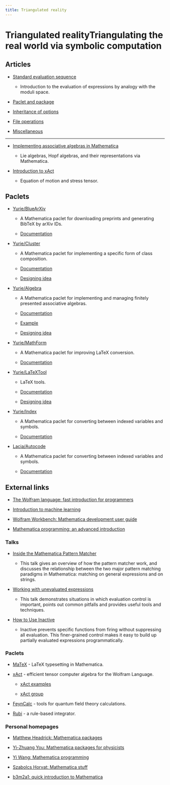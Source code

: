 ```yaml
---
title: Triangulated reality
---
```

<h1>Triangulated reality<span class="subtitle">Triangulating the real world via symbolic computation</span></h1>

## Articles

* [Standard evaluation sequence](symbolic/evaluation/evaluation.md)

    * Introduction to the evaluation of expressions by analogy with the moduli space.

* [Paclet and package](symbolic/paclet/paclet.md)

* [Inheritance of options](symbolic/option/option.md)

* [File operations](symbolic/file/file.md)

* [Miscellaneous](symbolic/misc/misc.md)

---

* [Implementing associative algebras in Mathematica](symbolic/alg.md)

    * Lie algebras, Hopf algebras, and their representations via Mathematica.

* [Introduction to xAct](symbolic/xAct/xAct.md)

    * Equation of motion and stress tensor.

## Paclets

* [Yurie/BlueArXiv](https://github.com/yuriever/Yurie-BlueArXiv)

    * A Mathematica paclet for downloading preprints and generating BibTeX by arXiv IDs.

    * [Documentation](https://resources.wolframcloud.com/PacletRepository/resources/Yurie/BlueArXiv/)

* [Yurie/Cluster](https://github.com/yuriever/Yurie-Cluster)

    * A Mathematica paclet for implementing a specific form of class composition.

    * [Documentation](symbolic/Yurie-Cluster/doc.md)

    * [Designing idea](symbolic/Yurie-Cluster/idea.md)

* [Yurie/Algebra](https://github.com/yuriever/Yurie-Algebra)

    * A Mathematica paclet for implementing and managing finitely presented associative algebras.

    * [Documentation](symbolic/Yurie-Algebra/doc.md)

    * [Example](symbolic/Yurie-Algebra/example.md)

    * [Designing idea](symbolic/Yurie-Algebra/idea.md)

* [Yurie/MathForm](https://github.com/yuriever/Yurie-MathForm)

    * A Mathematica paclet for improving LaTeX conversion.

    * [Documentation](symbolic/Yurie-MathForm/doc.md)

* [Yurie/LaTeXTool](https://github.com/yuriever/Yurie-LaTeXTool)

    * LaTeX tools.

    * [Documentation](symbolic/Yurie-LaTeXTool/doc.md)

    * [Designing idea](symbolic/Yurie-LaTeXTool/idea.md)

* [Yurie/Index](https://github.com/yuriever/Yurie-Index)

    * A Mathematica paclet for converting between indexed variables and symbols.

    * [Documentation](symbolic/Yurie-Index/doc.md)

* [Lacia/Autocode](https://github.com/yuriever/Lacia-Autocode)

    * A Mathematica paclet for converting between indexed variables and symbols.

    * [Documentation](symbolic/Lacia-Autocode/doc.md)

## External links

<!-- * [Mathematica summer school on theoretical physics](http://msstp.org/) -->

* [The Wolfram language: fast introduction for programmers](https://www.wolfram.com/language/fast-introduction-for-programmers/)

* [Introduction to machine learning](https://www.wolfram.com/language/introduction-machine-learning/)

* [Wolfram Workbench: Mathematica development user guide](https://reference.wolfram.com/workbench/index.jsp)

* [Mathematica programming: an advanced introduction](https://faculty.ksu.edu.sa/sites/default/files/mathprogrammingintro.pdf)

### Talks

* [Inside the Mathematica Pattern Matcher](https://library.wolfram.com/infocenter/Conferences/6999/)
    * This talk gives an overview of how the pattern matcher work, and discusses the relationship between the two major pattern matching paradigms in Mathematica: matching on general expressions and on strings.

* [Working with unevaluated expressions](https://library.wolfram.com/infocenter/Conferences/377/)
    * This talk demonstrates situations in which evaluation control is important, points out common pitfalls and provides useful tools and techniques.

* [How to Use Inactive](https://library.wolfram.com/infocenter/Conferences/9021/)
    * Inactive prevents specific functions from firing without suppressing all evaluation. This finer-grained control makes it easy to build up partially evaluated expressions programmatically.

### Paclets

* [MaTeX](http://szhorvat.net/pelican/latex-typesetting-in-mathematica.html) - LaTeX typesetting in Mathematica.

* [xAct](http://www.xact.es/index.html) - efficient tensor computer algebra for the Wolfram Language.

    * [xAct examples](https://github.com/xAct-contrib/examples/blob/master/README.md)

    * [xAct group](https://groups.google.com/g/xact)

* [FeynCalc](https://feyncalc.github.io/) - tools for quantum field theory calculations.

* [Rubi](https://rulebasedintegration.org/) - a rule-based integrator.

### Personal homepages

* [Matthew Headrick: Mathematica packages](https://people.brandeis.edu/~headrick/Mathematica/index.html)

* [Yi-Zhuang You: Mathematica packages for physicists](https://everettyou.github.io/teaching/Mathematica)

* [Yi Wang: Mathematica programming](https://phyw.people.ust.hk/teaching/mathematica/)

* [Szabolcs Horvat: Mathematica stuff](http://szhorvat.net/pelican/pages/mathematica.html)

* [b3m2a1: quick introduction to Mathematica](https://mresources.github.io/tutorial/pages/about.html)
